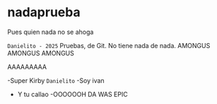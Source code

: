 # nadaprueba

Pues quien nada no se ahoga

`Danielito - 2025`
Pruebas, de Git. No tiene nada de nada.
AMONGUS AMONGUS AMONGUS

AAAAAAAAA

-Super Kirby
`Danielito`
-Soy ivan
- Y tu callao
-OOOOOOH DA WAS EPIC
